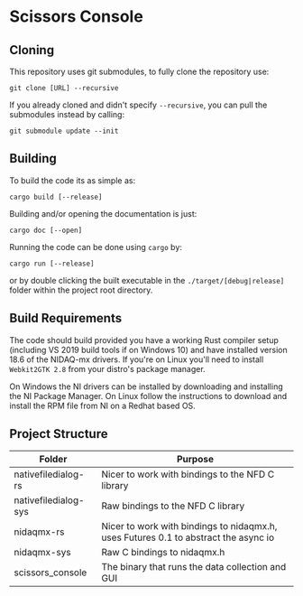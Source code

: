 # Scissors Console

## Cloning
This repository uses git submodules, to fully clone the repository use:
```
git clone [URL] --recursive
```

If you already cloned and didn't specify `--recursive`, you can pull the submodules instead by calling:
```
git submodule update --init
```

## Building
To build the code its as simple as:
```
cargo build [--release]
```

Building and/or opening the documentation is just:
```
cargo doc [--open]
```

Running the code can be done using `cargo` by:
```
cargo run [--release]
```
or by double clicking the built executable in the `./target/[debug|release]` folder within the project root directory.

## Build Requirements
The code should build provided you have a working Rust compiler setup (including VS 2019 build tools if on Windows 10) and have installed version 18.6 of the NIDAQ-mx drivers. If you're on Linux you'll need to install `Webkit2GTK 2.8` from your distro's package manager.

On Windows the NI drivers can be installed by downloading and installing the NI Package Manager. On Linux follow the instructions to download and install the RPM file from NI on a Redhat based OS.

## Project Structure
| Folder               | Purpose                                                                             |
|----------------------|-------------------------------------------------------------------------------------|
| nativefiledialog-rs  | Nicer to work with bindings to the NFD C library                                    |
| nativefiledialog-sys | Raw bindings to the NFD C library                                                   |
| nidaqmx-rs           | Nicer to work with bindings to nidaqmx.h, uses Futures 0.1 to abstract the async io |
| nidaqmx-sys          | Raw C bindings to nidaqmx.h                                                         |
| scissors_console     | The binary that runs the data collection and GUI                                    |
